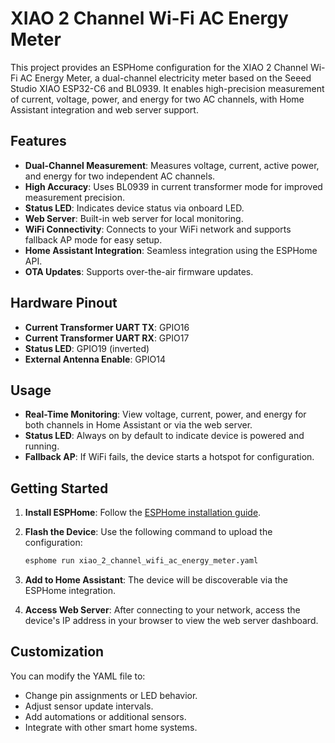 # XIAO 2 Channel Wi-Fi AC Energy Meter

This project provides an ESPHome configuration for the XIAO 2 Channel Wi-Fi AC Energy Meter, a dual-channel electricity meter based on the Seeed Studio XIAO ESP32-C6 and BL0939. It enables high-precision measurement of current, voltage, power, and energy for two AC channels, with Home Assistant integration and web server support.

## Features

- **Dual-Channel Measurement**: Measures voltage, current, active power, and energy for two independent AC channels.
- **High Accuracy**: Uses BL0939 in current transformer mode for improved measurement precision.
- **Status LED**: Indicates device status via onboard LED.
- **Web Server**: Built-in web server for local monitoring.
- **WiFi Connectivity**: Connects to your WiFi network and supports fallback AP mode for easy setup.
- **Home Assistant Integration**: Seamless integration using the ESPHome API.
- **OTA Updates**: Supports over-the-air firmware updates.

## Hardware Pinout

- **Current Transformer UART TX**: GPIO16
- **Current Transformer UART RX**: GPIO17
- **Status LED**: GPIO19 (inverted)
- **External Antenna Enable**: GPIO14

## Usage

- **Real-Time Monitoring**: View voltage, current, power, and energy for both channels in Home Assistant or via the web server.
- **Status LED**: Always on by default to indicate device is powered and running.
- **Fallback AP**: If WiFi fails, the device starts a hotspot for configuration.

## Getting Started

1. **Install ESPHome**:
   Follow the [ESPHome installation guide](https://esphome.io/guides/installing_esphome.html).

2. **Flash the Device**:
   Use the following command to upload the configuration:
   ```bash
   esphome run xiao_2_channel_wifi_ac_energy_meter.yaml
   ```

3. **Add to Home Assistant**:
   The device will be discoverable via the ESPHome integration.

4. **Access Web Server**:
   After connecting to your network, access the device's IP address in your browser to view the web server dashboard.

## Customization

You can modify the YAML file to:
- Change pin assignments or LED behavior.
- Adjust sensor update intervals.
- Add automations or additional sensors.
- Integrate with other smart home systems.

